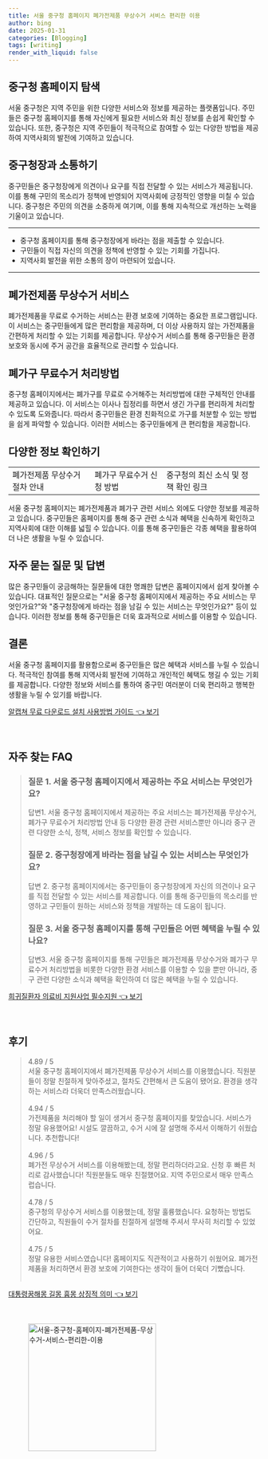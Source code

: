 ```yaml
---
title: 서울 중구청 홈페이지 폐가전제품 무상수거 서비스 편리한 이용
author: bing
date: 2025-01-31
categories: [Blogging]
tags: [writing]
render_with_liquid: false
---
```



<h2 id='중구청 홈페이지 탐색'>중구청 홈페이지 탐색</h2>

<p>서울 중구청은 지역 주민을 위한 다양한 서비스와 정보를 제공하는 플랫폼입니다. 주민들은 중구청 홈페이지를 통해 자신에게 필요한 서비스와 최신 정보를 손쉽게 확인할 수 있습니다. 또한, 중구청은 지역 주민들이 적극적으로 참여할 수 있는 다양한 방법을 제공하여 지역사회의 발전에 기여하고 있습니다.</p>

<h2 id='중구청장과 소통하기'>중구청장과 소통하기</h2>

<p>중구민들은 중구청장에게 의견이나 요구를 직접 전달할 수 있는 서비스가 제공됩니다. 이를 통해 구민의 목소리가 정책에 반영되어 지역사회에 긍정적인 영향을 미칠 수 있습니다. 중구청은 주민의 의견을 소중하게 여기며, 이를 통해 지속적으로 개선하는 노력을 기울이고 있습니다.</p>

<hr />

<ul>
    <li>중구청 홈페이지를 통해 중구청장에게 바라는 점을 제출할 수 있습니다.</li>
    <li>구민들이 직접 자신의 의견을 정책에 반영할 수 있는 기회를 가집니다.</li>
    <li>지역사회 발전을 위한 소통의 장이 마련되어 있습니다.</li>
</ul>

<hr />

<h2 id='폐가전제품 무상수거 서비스'>폐가전제품 무상수거 서비스</h2>

<p>폐가전제품을 무료로 수거하는 서비스는 환경 보호에 기여하는 중요한 프로그램입니다. 이 서비스는 중구민들에게 많은 편리함을 제공하며, 더 이상 사용하지 않는 가전제품을 간편하게 처리할 수 있는 기회를 제공합니다. 무상수거 서비스를 통해 중구민들은 환경 보호와 동시에 주거 공간을 효율적으로 관리할 수 있습니다.</p>

<h2 id='폐가구 무료수거 처리방법'>폐가구 무료수거 처리방법</h2>

<p>중구청 홈페이지에서는 폐가구를 무료로 수거해주는 처리방법에 대한 구체적인 안내를 제공하고 있습니다. 이 서비스는 이사나 집정리를 하면서 생긴 가구를 편리하게 처리할 수 있도록 도와줍니다. 따라서 중구민들은 환경 친화적으로 가구를 처분할 수 있는 방법을 쉽게 파악할 수 있습니다. 이러한 서비스는 중구민들에게 큰 편리함을 제공합니다.</p>

<h2 id='다양한 정보 확인하기'>다양한 정보 확인하기</h2>

<table>
    <tr>
        <td>폐가전제품 무상수거 절차 안내</td>
        <td>폐가구 무료수거 신청 방법</td>
        <td>중구청의 최신 소식 및 정책 확인 링크</td>
    </tr>
</table>

<p>서울 중구청 홈페이지는 폐가전제품과 폐가구 관련 서비스 외에도 다양한 정보를 제공하고 있습니다. 중구민들은 홈페이지를 통해 중구 관련 소식과 혜택을 신속하게 확인하고 지역사회에 대한 이해를 넓힐 수 있습니다. 이를 통해 중구민들은 각종 혜택을 활용하여 더 나은 생활을 누릴 수 있습니다.</p>

<h2 id='자주 묻는 질문 및 답변'>자주 묻는 질문 및 답변</h2>

<p>많은 중구민들이 궁금해하는 질문들에 대한 명쾌한 답변은 홈페이지에서 쉽게 찾아볼 수 있습니다. 대표적인 질문으로는 "서울 중구청 홈페이지에서 제공하는 주요 서비스는 무엇인가요?"와 "중구청장에게 바라는 점을 남길 수 있는 서비스는 무엇인가요?" 등이 있습니다. 이러한 정보를 통해 중구민들은 더욱 효과적으로 서비스를 이용할 수 있습니다.</p>

<h2 id='결론'>결론</h2>

<p>서울 중구청 홈페이지를 활용함으로써 중구민들은 많은 혜택과 서비스를 누릴 수 있습니다. 적극적인 참여를 통해 지역사회 발전에 기여하고 개인적인 혜택도 챙길 수 있는 기회를 제공합니다. 다양한 정보와 서비스를 통하여 중구민 여러분이 더욱 편리하고 행복한 생활을 누릴 수 있기를 바랍니다.</p>


<p><a class="click-button" title="알캡쳐 무료 다운로드 설치 사용방법 가이드" href="https://blackassets.github.io/posts/%EC%95%8C%EC%BA%A1%EC%B3%90-%EB%AC%B4%EB%A3%8C-%EB%8B%A4%EC%9A%B4%EB%A1%9C%EB%93%9C-%EC%84%A4%EC%B9%98-%EC%82%AC%EC%9A%A9%EB%B0%A9%EB%B2%95-%EA%B0%80%EC%9D%B4%EB%93%9C/" rel="dofollow">알캡쳐 무료 다운로드 설치 사용방법 가이드 👈 보기</a></p><br>
<h2 id='자주_찾는_FAQ'>자주 찾는 FAQ</h2>
<div itemscope="" itemtype="https://schema.org/FAQPage"> 
<blockquote> 
<div itemscope="" itemprop="mainEntity" itemtype="https://schema.org/Question"> 
<h3 itemprop="name">질문 1. 서울 중구청 홈페이지에서 제공하는 주요 서비스는 무엇인가요?</h3> 
<div itemscope="" itemprop="acceptedAnswer" itemtype="https://schema.org/Answer"> 
<span itemprop="text"> 
<p>답변1. 서울 중구청 홈페이지에서 제공하는 주요 서비스는 폐가전제품 무상수거, 폐가구 무료수거 처리방법 안내 등 다양한 환경 관련 서비스뿐만 아니라 중구 관련 다양한 소식, 정책, 서비스 정보를 확인할 수 있습니다.</p> 
</span> 
</div> 
</div> 

<div itemscope="" itemprop="mainEntity" itemtype="https://schema.org/Question"> 
<h3 itemprop="name">질문 2. 중구청장에게 바라는 점을 남길 수 있는 서비스는 무엇인가요?</h3> 
<div itemscope="" itemprop="acceptedAnswer" itemtype="https://schema.org/Answer"> 
<span itemprop="text"> 
<p>답변 2. 중구청 홈페이지에서는 중구민들이 중구청장에게 자신의 의견이나 요구를 직접 전달할 수 있는 서비스를 제공합니다. 이를 통해 중구민들의 목소리를 반영하고 구민들이 원하는 서비스와 정책을 개발하는 데 도움이 됩니다.</p> 
</span> 
</div> 
</div> 

<div itemscope="" itemprop="mainEntity" itemtype="https://schema.org/Question"> 
<h3 itemprop="name">질문 3. 서울 중구청 홈페이지를 통해 구민들은 어떤 혜택을 누릴 수 있나요?</h3> 
<div itemscope="" itemprop="acceptedAnswer" itemtype="https://schema.org/Answer"> 
<span itemprop="text"> 
<p>답변3. 서울 중구청 홈페이지를 통해 구민들은 폐가전제품 무상수거와 폐가구 무료수거 처리방법을 비롯한 다양한 환경 서비스를 이용할 수 있을 뿐만 아니라, 중구 관련 다양한 소식과 혜택을 확인하여 더 많은 혜택을 누릴 수 있습니다.</p> 
</span> 
</div> 
</div> 
</blockquote> 
</div>
<p><a class="click-button" title="희귀질환자 의료비 지원사업 필수지원" href="https://blackassets.github.io/posts/%ED%9D%AC%EA%B7%80%EC%A7%88%ED%99%98%EC%9E%90-%EC%9D%98%EB%A3%8C%EB%B9%84-%EC%A7%80%EC%9B%90%EC%82%AC%EC%97%85-%ED%95%84%EC%88%98%EC%A7%80%EC%9B%90/" rel="dofollow">희귀질환자 의료비 지원사업 필수지원 👈 보기</a></p><br>
<h2 id='후기'>후기</h2>
<div itemscope itemtype="https://schema.org/Product">
  <blockquote>
  <div itemprop="review" itemscope itemtype="https://schema.org/Review">
      <div itemprop="reviewRating" itemscope itemtype="https://schema.org/Rating"> <span itemprop="ratingValue">4.89</span> / <span itemprop="bestRating">5</span> </div>
      <span itemprop="reviewBody">서울 중구청 홈페이지에서 폐가전제품 무상수거 서비스를 이용했습니다. 직원분들이 정말 친절하게 맞아주셨고, 절차도 간편해서 큰 도움이 됐어요. 환경을 생각하는 서비스라 더욱더 만족스러웠습니다.</span>
  </div>
  <br>
  <div itemprop="review" itemscope itemtype="https://schema.org/Review">
      <div itemprop="reviewRating" itemscope itemtype="https://schema.org/Rating"> <span itemprop="ratingValue">4.94</span> / <span itemprop="bestRating">5</span> </div>
      <span itemprop="reviewBody">가전제품을 처리해야 할 일이 생겨서 중구청 홈페이지를 찾았습니다. 서비스가 정말 유용했어요! 시설도 깔끔하고, 수거 시에 잘 설명해 주셔서 이해하기 쉬웠습니다. 추천합니다!</span>
  </div>
  <br>
  <div itemprop="review" itemscope itemtype="https://schema.org/Review">
      <div itemprop="reviewRating" itemscope itemtype="https://schema.org/Rating"> <span itemprop="ratingValue">4.96</span> / <span itemprop="bestRating">5</span> </div>
      <span itemprop="reviewBody">폐가전 무상수거 서비스를 이용해봤는데, 정말 편리하더라고요. 신청 후 빠른 처리로 감사했습니다! 직원분들도 매우 친절했어요. 지역 주민으로서 매우 만족스럽습니다.</span>
  </div>
  <br>
  <div itemprop="review" itemscope itemtype="https://schema.org/Review">
      <div itemprop="reviewRating" itemscope itemtype="https://schema.org/Rating"> <span itemprop="ratingValue">4.78</span> / <span itemprop="bestRating">5</span> </div>
      <span itemprop="reviewBody">중구청의 무상수거 서비스를 이용했는데, 정말 훌륭했습니다. 요청하는 방법도 간단하고, 직원들이 수거 절차를 친절하게 설명해 주셔서 무사히 처리할 수 있었어요.</span>
  </div>
  <br>
  <div itemprop="review" itemscope itemtype="https://schema.org/Review">
      <div itemprop="reviewRating" itemscope itemtype="https://schema.org/Rating"> <span itemprop="ratingValue">4.75</span> / <span itemprop="bestRating">5</span> </div>
      <span itemprop="reviewBody">정말 유용한 서비스였습니다! 홈페이지도 직관적이고 사용하기 쉬웠어요. 폐가전제품을 처리하면서 환경 보호에 기여한다는 생각이 들어 더욱더 기뻤습니다.</span>
  </div>
  <br>
  </blockquote>
</div>
<p><a class="click-button" title="대통령꿈해몽 길몽 흉몽 상징적 의미" href="https://blackassets.github.io/posts/%EB%8C%80%ED%86%B5%EB%A0%B9%EA%BF%88%ED%95%B4%EB%AA%BD-%EA%B8%B8%EB%AA%BD-%ED%9D%89%EB%AA%BD-%EC%83%81%EC%A7%95%EC%A0%81-%EC%9D%98%EB%AF%B8/" rel="dofollow">대통령꿈해몽 길몽 흉몽 상징적 의미 👈 보기</a></p><br>
<figure class="image"><img src="https://blackassets.github.io/assets/img/thumbnail/서울-중구청-홈페이지-폐가전제품-무상수거-서비스-편리한-이용.webp" alt="서울-중구청-홈페이지-폐가전제품-무상수거-서비스-편리한-이용" width="256" height="256"></figure>